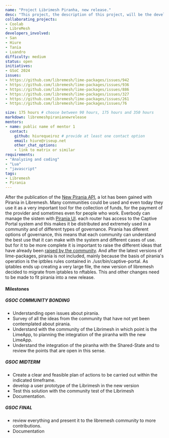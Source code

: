 ```yaml
---
name: "Project Librimesh Piranha, new release."
desc: "This project, the description of this project, will be the development of a new release from Piranha sfor the new version of Librimesh based on OpenWRT 22."
collaborating_projects:
- Coolab
- LibreMesh
developers_involved:
- San
- Hiure
- Tania
- Luandro
difficulty: medium
status: open
initiatives:
- GSoC 2024
issues:
- https://github.com/libremesh/lime-packages/issues/942 
- https://github.com/libremesh/lime-packages/issues/936
- https://github.com/libremesh/lime-packages/issues/886
- https://github.com/libremesh/lime-packages/issues/327
- https://github.com/libremesh/lime-packages/issues/261
- https://github.com/libremesh/lime-packages/issues/76

size: 175 hours # choose between 90 hours, 175 hours and 350 hours
markdown: libremeshpiranianewrelease
mentors:
- name: public name of mentor 1
  contact:
    github: hiurequeiroz # provide at least one contact option
    email: hiure@riseup.net
    other_chat_options:
    - link to matrix or similar
requirements:
- "Analyzing and coding"
- "Lua"
- "javascript"
tags:
- Libremesh
- Pirania
---
```


After the publication of the  [New Pirania API](https://github.com/libremesh/lime-packages/pull/893), a lot has been gained with Pirania in Libremesh.
Many communities could be used and even today they use it as a very important tool for the collection of funds, for the payment of the provider and sometimes even for people who work.
Everbody can manage the sistem with [Pirania UI](https://github.com/libremesh/lime-app/pull/329).
each router has access to the Captive Portal system and this makes it be distributed and extremely used in a community and of different types of governance. Pirania has diferent options of governance, this means that each community can understand the best use that it can make with the system and different cases of use.
but for it to be more complete it is important to raise the different ideas that have already been [raised by the community](https://github.com/libremesh/lime-packages/issues/76).
And after the latest versions of lime-packages, pirania is not included, mainly because the basis of pirania's operation is the iptbles rules contained in ./usr/bin/captive-portal. As iptables ends up creating a very large file, the new version of libremesh decided to migrate from iptables to nftables. 
This and other changes need to be made to fit pirania into a new release.


#### Milestones

##### GSOC COMMUNITY BONDING

* Understanding open issues about pirania.
* Survey of all the ideas from the community that have not yet been contemplated about pirania.
* Understand with the community of the Librimesh in which point is the LimeApp, to planning the integration of the piranha with the new LimeApp.
* Understand the integration of the piranha with the Shared-State and to review the points that are open in this sense.

##### GSOC MIDTERM

* Create a clear and feasible plan of actions to be carried out within the indicated timeframe.
* develop a user prototype of the Librimesh in the new version
* Test this solution with the community test of the Librimesh
* Documentation.

##### GSOC FINAL

* review everything and present it to the libremesh community to more contributions.
* Documentation

